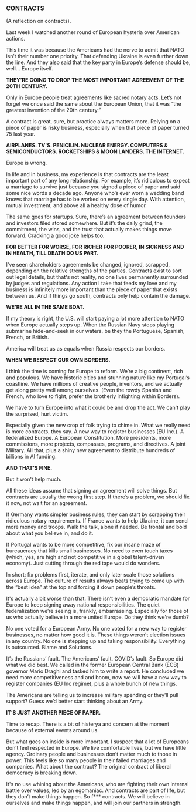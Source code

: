 ### CONTRACTS

(A reflection on contracts).

Last week I watched another round of European hysteria over American actions.

This time it was because the Americans had the nerve to admit that NATO isn’t their number one priority. That defending Ukraine is even further down the line. And they also said that the key party in Europe’s defense should be, well… Europe itself.

**THEY’RE GOING TO DROP THE MOST IMPORTANT AGREEMENT OF THE 20TH CENTURY.**

Only in Europe people treat agreements like sacred notary acts. Let’s not forget we once said the same about the European Union, that it was “the greatest invention of the 20th century.”

A contract is great, sure, but practice always matters more. Relying on a piece of paper is risky business, especially when that piece of paper turned 75 last year.

**AIRPLANES. TV'S. PENICILIN. NUCLEAR ENERGY. COMPUTERS & SEMICONDUCTORS. ROCKETSHIPS & MOON LANDERS. THE INTERNET.**

Europe is wrong.

In life and in business, my experience is that contracts are the least important part of any long relationship. For example, it’s ridiculous to expect a marriage to survive just because you signed a piece of paper and said some nice words a decade ago. Anyone who’s ever worn a wedding band knows that marriage has to be worked on every single day. With attention, mutual investment, and above all a healthy dose of humor.

The same goes for startups. Sure, there’s an agreement between founders and investors filed stored somewhere. But it’s the daily grind, the commitment, the wins, and the trust that actually makes things move forward. Cracking a good joke helps too. 

**FOR BETTER FOR WORSE, FOR RICHER FOR POORER, IN SICKNESS AND IN HEALTH, TILL DEATH DO US PART.**

I've seen shareholders agreements be changed, ignored, scrapped, depending on the relative strengths of the parties. Contracts exist to sort out legal details, but that's not reality, no one lives permanently surrounded by judges and regulations. Any action I take that feeds my love and my business is infinitely more important than the piece of paper that exists between us. And if things go south, contracts only help contain the damage.

**WE’RE ALL IN THE SAME BOAT.**

If my theory is right, the U.S. will start paying a lot more attention to NATO when Europe actually steps up. When the Russian Navy stops playing submarine hide-and-seek in our waters, be they the Portuguese, Spanish, French, or British.

America will treat us as equals when Russia respects our borders.

**WHEN WE RESPECT OUR OWN BORDERS.**

I think the time is coming for Europe to reform. We’re a big continent, rich and populous. We have historic cities and stunning nature like my Portugal’s coastline. We have millions of creative people, inventors, and we actually get along pretty well among ourselves. (Even the rowdy Spanish and French, who love to fight, prefer the brotherly infighting within Borders).

We have to turn Europe into what it could be and drop the act. We can't play the surprised, hurt victim.

Especially given the new crop of folk trying to chime in. What we really need is more contracts, they say. A new way to register businesses (EU Inc.). A federalized Europe. A European Constitution. More presidents, more commissions, more projects, compasses, programs, and directives. A joint Military. All that, plus a shiny new agreement to distribute hundreds of billions in AI funding.

**AND THAT’S FINE.**

But it won’t help much.

All these ideas assume that signing an agreement will solve things. But contracts are usually the wrong first step. If there’s a problem, we should fix it now, not wait for an agreement.

If Germany wants simpler business rules, they can start by scrapping their ridiculous notary requirements. If France wants to help Ukraine, it can send more money and troops. Walk the talk, alone if needed. Be frontal and bold about what you believe in, and do it. 

If Portugal wants to be more competitive, fix our insane maze of bureaucracy that kills small businesses. No need to even touch taxes (which, yes, are high and not competitive in a global talent-driven economy). Just cutting through the red tape would do wonders.

In short: fix problems first, iterate, and only later scale those solutions across Europe. The culture of results always beats trying to come up with the “best idea” at the top and forcing it down people’s throats.

It's actually a bit worse than that. There isn’t even a democratic mandate for Europe to keep signing away national responsibilities. The quiet federalization we’re seeing is, frankly, embarrassing. Especially for those of us who actually believe in a more united Europe. Do they think we're dumb? 

No one voted for a European Army. No one voted for a new way to register businesses, no matter how good it is. These things weren’t election issues in any country. No one is stepping up and taking responsibility. Everything is outsourced. Blame and Solutions.

It’s the Russians’ fault. The Americans’ fault. COVID’s fault. So Europe did what we did best. We called in the former European Central Bank (ECB) governor Mario Draghi and tasked him to write a report. He concluded we need more competitiveness and and boom, now we will have a new way to register companies (EU Inc regime), plus a whole bunch of new things.

The Americans are telling us to increase military spending or they’ll pull support? Guess we’d better start thinking about an Army.

**IT’S JUST ANOTHER PIECE OF PAPER.**

Time to recap. There is a bit of histerya and concern at the moment because of external events around us. 

But what goes on inside is more important. I suspect that a lot of Europeans don’t feel respected in Europe. We live comfortable lives, but we have little agency. Ordinary people and businesses don’t matter much to those in power. This feels like so many people in their failed marriages and companies. What about the contract? The original contract of liberal democracy is breaking down. 

It's no use whining about the Americans, who are fighting their own internal battle over values, led by an egomaniac. And contracts are part of life, but they don’t make things happen. So f*** contracts. We will believe in ourselves and make things happen, and will join our partners in strength.
